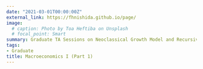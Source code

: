 ```yaml
---
date: "2021-03-01T00:00:00Z"
external_link: https://fhnishida.github.io/page/
image:
  # caption: Photo by Toa Heftiba on Unsplash
  # focal_point: Smart
summary: Graduate TA Sessions on Neoclassical Growth Model and Recursive Methods.
tags:
- Graduate
title: Macroeconomics I (Part 1)
---
```

